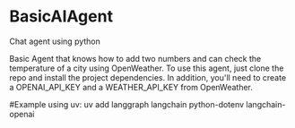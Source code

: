 # BasicAIAgent
Chat agent using python


Basic Agent that knows how to add two numbers and can check the temperature of a city using OpenWeather.
To use this agent, just clone the repo and install the project dependencies. In addition, you'll need to create a OPENAI_API_KEY and a WEATHER_API_KEY from OpenWeather. 

#Example using uv: uv add langgraph langchain python-dotenv langchain-openai
